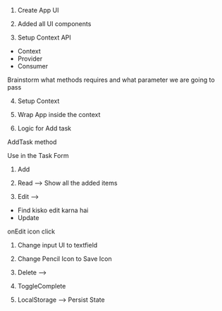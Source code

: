 1. Create App UI
2. Added all UI components

3. Setup Context API

- Context
- Provider
- Consumer

Brainstorm what methods requires and what parameter we are going to pass

4. Setup Context

5. Wrap App inside the context

4. Logic for Add task

AddTask method

Use in the Task Form



1. Add
2. Read --> Show all the added items


3. Edit -->

- Find kisko edit karna hai
- Update 


onEdit icon click
1. Change input UI to textfield
2. Change Pencil Icon to Save Icon

4. Delete -->
5. ToggleComplete
6. LocalStorage --> Persist State